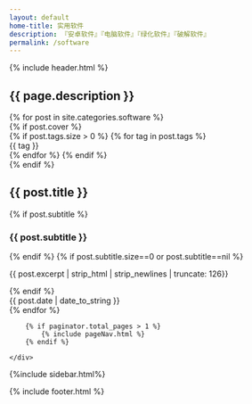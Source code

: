 ```yaml
---
layout: default
home-title: 实用软件
description: 『安卓软件』『电脑软件』『绿化软件』『破解软件』
permalink: /software
---
```


{% include header.html %}
<div class="g-banner tags-banner {{ site.postPatterns | prepend: 'post-pattern-' }} {{ site.theme-color | prepend: 'bgcolor-' }}" data-theme="{{ site.theme-color }}">
    <h2>{{ page.description }}</h2>
</div>

<main class="g-container home-content">
    <div class="article-list">
        {% for post in site.categories.software %}
            <article class="article-item">
                {% if post.cover %}
                <div class="post-cover">
               {% if post.tags.size > 0 %}
                            {% for tag in post.tags  %}
                            <div class="ribbon">
                    <span>{{ tag }}</span>
                    </div>
                            {% endfor %}
                        {% endif %}
                    <a class="post-link" href="{{ post.url }}" title="{{ post.title }}"></a>
                    <img src="{{ post.cover }}" alt="">
                </div>
                {% endif %}
                <section class="post-preview">
                    <a class="post-link" href="{{ post.url }}" title="{{ post.title }}"></a>
                    <h2 class="post-title">{{ post.title }}</h2>
                    {% if post.subtitle %}
                    <h3 class="post-subtitle">{{ post.subtitle }}</h3>
                    {% endif %}
                    {% if post.subtitle.size==0 or post.subtitle==nil %}
                    <p class="post-excerpt">{{ post.excerpt | strip_html | strip_newlines | truncate: 126}}</p>
                    {% endif %}
                </section>
                <footer class="post-meta">
                    <time class="post-date" datetime="{{ post.date | date:"%y-%m-%d" }}">{{ post.date | date_to_string }}</time>
                </footer>
            </article>
        {% endfor %}

        {% if paginator.total_pages > 1 %}
            {% include pageNav.html %}
        {% endif %}

    </div>

   {%include sidebar.html%}

</main>

{% include footer.html %}
